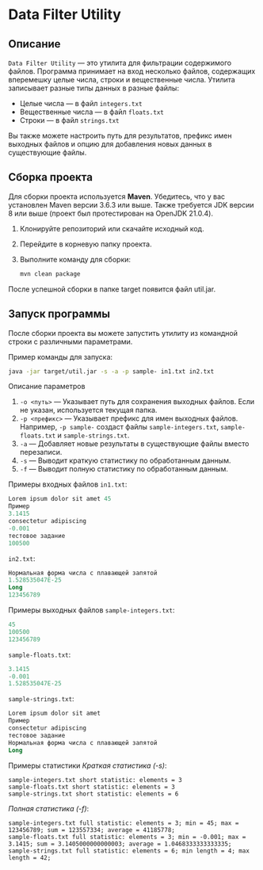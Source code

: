 # Data Filter Utility

## Описание

`Data Filter Utility` — это утилита для фильтрации содержимого файлов. Программа принимает на вход несколько файлов, содержащих вперемешку целые числа, строки и вещественные числа. Утилита записывает разные типы данных в разные файлы:

- Целые числа — в файл `integers.txt`
- Вещественные числа — в файл `floats.txt`
- Строки — в файл `strings.txt`

Вы также можете настроить путь для результатов, префикс имен выходных файлов и опцию для добавления новых данных в существующие файлы.

## Сборка проекта

Для сборки проекта используется **Maven**. Убедитесь, что у вас установлен Maven версии 3.6.3 или выше. Также требуется JDK версии 8 или выше (проект был протестирован на OpenJDK 21.0.4).

1. Клонируйте репозиторий или скачайте исходный код.
2. Перейдите в корневую папку проекта.
3. Выполните команду для сборки:

   ```bash
   mvn clean package

После успешной сборки в папке target появится файл util.jar.

## Запуск программы
После сборки проекта вы можете запустить утилиту из командной строки с различными параметрами.

Пример команды для запуска:

   ```bash
   java -jar target/util.jar -s -a -p sample- in1.txt in2.txt
   ```

Описание параметров

1. `-o <путь>` — Указывает путь для сохранения выходных файлов. Если не указан, используется текущая папка.
2. `-p <префикс>` — Указывает префикс для имен выходных файлов. Например, `-p sample-` создаст файлы `sample-integers.txt`, `sample-floats.txt` и `sample-strings.txt`.
3. `-a` — Добавляет новые результаты в существующие файлы вместо перезаписи.
4. `-s` — Выводит краткую статистику по обработанным данным.
5. `-f` — Выводит полную статистику по обработанным данным.

Примеры входных файлов `in1.txt`:

   ```kotlin
   Lorem ipsum dolor sit amet 45
   Пример
   3.1415
   consectetur adipiscing
   -0.001
   тестовое задание
   100500
   ```

`in2.txt`:

```kotlin
Нормальная форма числа с плавающей запятой
1.528535047E-25
Long
123456789
```

Примеры выходных файлов `sample-integers.txt`:

```kotlin
45
100500
123456789
```

`sample-floats.txt`:

```kotlin
3.1415
-0.001
1.528535047E-25
```

`sample-strings.txt`:

```kotlin
Lorem ipsum dolor sit amet
Пример
consectetur adipiscing
тестовое задание
Нормальная форма числа с плавающей запятой
Long
```

Примеры статистики <i>Краткая статистика (-s)</i>:

```arduino
sample-integers.txt short statistic: elements = 3
sample-floats.txt short statistic: elements = 3
sample-strings.txt short statistic: elements = 6
```
<i>Полная статистика (-f)</i>:

```arduino
sample-integers.txt full statistic: elements = 3; min = 45; max = 123456789; sum = 123557334; average = 41185778;
sample-floats.txt full statistic: elements = 3; min = -0.001; max = 3.1415; sum = 3.1405000000000003; average = 1.0468333333333335;
sample-strings.txt full statistic: elements = 6; min length = 4; max length = 42;
```